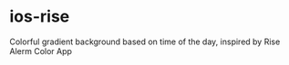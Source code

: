 ios-rise
========

Colorful gradient background based on time of the day, inspired by Rise Alerm Color App
